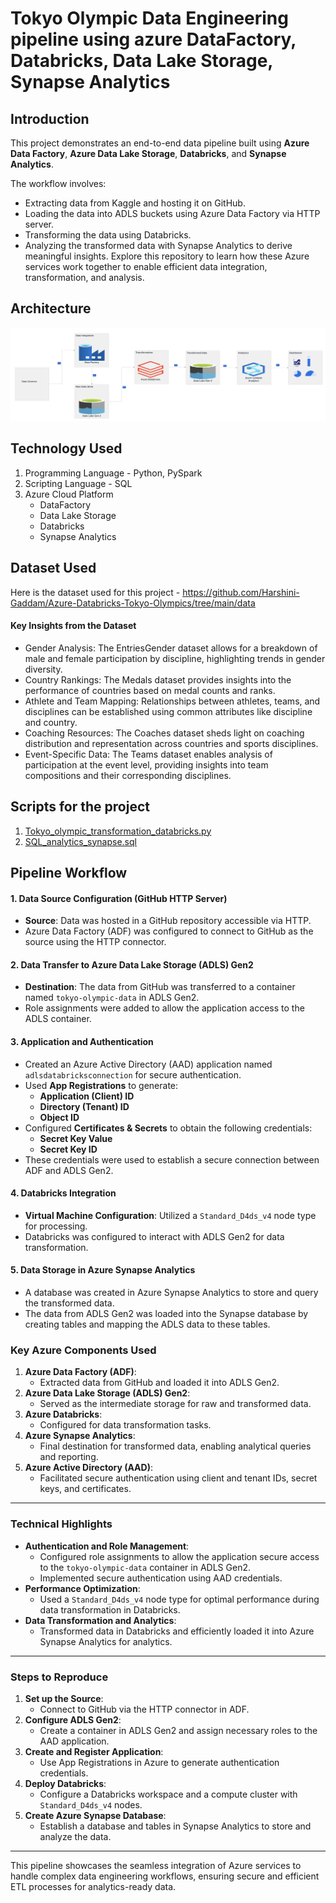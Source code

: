 # Tokyo Olympic Data Engineering pipeline using azure DataFactory, Databricks, Data Lake Storage, Synapse Analytics

## Introduction
This project demonstrates an end-to-end data pipeline built using **Azure Data Factory**, **Azure Data Lake Storage**, **Databricks**, and **Synapse Analytics**. 

The workflow involves:
- Extracting data from Kaggle and hosting it on GitHub.
- Loading the data into ADLS buckets using Azure Data Factory via HTTP server.
- Transforming the data using Databricks.
- Analyzing the transformed data with Synapse Analytics to derive meaningful insights.
Explore this repository to learn how these Azure services work together to enable efficient data integration, transformation, and analysis.

## Architecture
![project Architecture](Azure_Databricks_DA.png)

## Technology Used
1. Programming Language - Python, PySpark
2. Scripting Language - SQL
3. Azure Cloud Platform
   - DataFactory
   - Data Lake Storage
   - Databricks
   - Synapse Analytics
  
## Dataset Used
Here is the dataset used for this project - https://github.com/Harshini-Gaddam/Azure-Databricks-Tokyo-Olympics/tree/main/data

#### Key Insights from the Dataset
- Gender Analysis: The EntriesGender dataset allows for a breakdown of male and female participation by discipline, highlighting trends in gender diversity.
- Country Rankings: The Medals dataset provides insights into the performance of countries based on medal counts and ranks.
- Athlete and Team Mapping: Relationships between athletes, teams, and disciplines can be established using common attributes like discipline and country.
- Coaching Resources: The Coaches dataset sheds light on coaching distribution and representation across countries and sports disciplines.
- Event-Specific Data: The Teams dataset enables analysis of participation at the event level, providing insights into team compositions and their corresponding disciplines.

## Scripts for the project 
1. [Tokyo_olympic_transformation_databricks.py](Tokyo_olympic_transformation.py)
2. [SQL_analytics_synapse.sql](SQL_analytics.sql)

## Pipeline Workflow

#### 1. Data Source Configuration (GitHub HTTP Server)
- **Source**: Data was hosted in a GitHub repository accessible via HTTP.
- Azure Data Factory (ADF) was configured to connect to GitHub as the source using the HTTP connector.

#### 2. Data Transfer to Azure Data Lake Storage (ADLS) Gen2
- **Destination**: The data from GitHub was transferred to a container named `tokyo-olympic-data` in ADLS Gen2.
- Role assignments were added to allow the application access to the ADLS container.

#### 3. Application and Authentication
- Created an Azure Active Directory (AAD) application named `adlsdatabricksconnection` for secure authentication.
- Used **App Registrations** to generate:
  - **Application (Client) ID**
  - **Directory (Tenant) ID**
  - **Object ID**
- Configured **Certificates & Secrets** to obtain the following credentials:
  - **Secret Key Value**
  - **Secret Key ID**
- These credentials were used to establish a secure connection between ADF and ADLS Gen2.

#### 4. Databricks Integration
- **Virtual Machine Configuration**: Utilized a `Standard_D4ds_v4` node type for processing.
- Databricks was configured to interact with ADLS Gen2 for data transformation.

#### 5. Data Storage in Azure Synapse Analytics
- A database was created in Azure Synapse Analytics to store and query the transformed data.
- The data from ADLS Gen2 was loaded into the Synapse database by creating tables and mapping the ADLS data to these tables.

### Key Azure Components Used
1. **Azure Data Factory (ADF)**:
   - Extracted data from GitHub and loaded it into ADLS Gen2.
2. **Azure Data Lake Storage (ADLS) Gen2**:
   - Served as the intermediate storage for raw and transformed data.
3. **Azure Databricks**:
   - Configured for data transformation tasks.
4. **Azure Synapse Analytics**:
   - Final destination for transformed data, enabling analytical queries and reporting.
5. **Azure Active Directory (AAD)**:
   - Facilitated secure authentication using client and tenant IDs, secret keys, and certificates.

---

### Technical Highlights

- **Authentication and Role Management**:
  - Configured role assignments to allow the application secure access to the `tokyo-olympic-data` container in ADLS Gen2.
  - Implemented secure authentication using AAD credentials.
- **Performance Optimization**:
  - Used a `Standard_D4ds_v4` node type for optimal performance during data transformation in Databricks.
- **Data Transformation and Analytics**:
  - Transformed data in Databricks and efficiently loaded it into Azure Synapse Analytics for analytics.

---

### Steps to Reproduce

1. **Set up the Source**:
   - Connect to GitHub via the HTTP connector in ADF.
2. **Configure ADLS Gen2**:
   - Create a container in ADLS Gen2 and assign necessary roles to the AAD application.
3. **Create and Register Application**:
   - Use App Registrations in Azure to generate authentication credentials.
4. **Deploy Databricks**:
   - Configure a Databricks workspace and a compute cluster with `Standard_D4ds_v4` nodes.
5. **Create Azure Synapse Database**:
   - Establish a database and tables in Synapse Analytics to store and analyze the data.

---
This pipeline showcases the seamless integration of Azure services to handle complex data engineering workflows, ensuring secure and efficient ETL processes for analytics-ready data.




   


